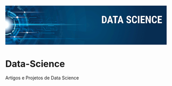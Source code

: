 <p align="center">
  <img src="banner DSNP.png" >
</p> 

# Data-Science
Artigos e Projetos de Data Science
